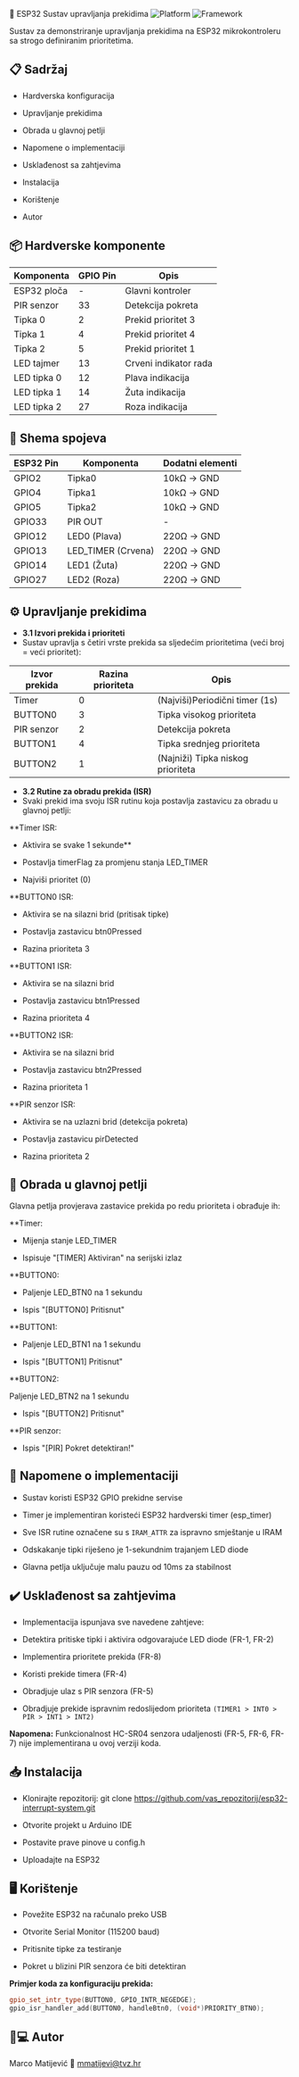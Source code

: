 📝 ESP32 Sustav upravljanja prekidima
<img src="https://img.shields.io/badge/Platform-ESP32-blue" alt="Platform"> <img src="https://img.shields.io/badge/Framework-Arduino-green" alt="Framework">

Sustav za demonstriranje upravljanja prekidima na ESP32 mikrokontroleru sa strogo definiranim prioritetima.

## 📋 Sadržaj
- Hardverska konfiguracija

- Upravljanje prekidima

- Obrada u glavnoj petlji

- Napomene o implementaciji

- Usklađenost sa zahtjevima

- Instalacija

- Korištenje

- Autor

## 📦 Hardverske komponente
| Komponenta       | GPIO Pin | Opis                |
|------------------|----------|---------------------|
| ESP32 ploča      | -        | Glavni kontroler    |
| PIR senzor       | 33       | Detekcija pokreta   |
| Tipka 0          | 2        | Prekid prioritet 3  |
| Tipka 1          | 4        | Prekid prioritet 4  |
| Tipka 2          | 5        | Prekid prioritet 1  |
| LED tajmer       | 13       | Crveni indikator rada      |
| LED tipka 0      | 12       | Plava indikacija     |
| LED tipka 1      | 14       | Žuta indikacija   |
| LED tipka 2      | 27       | Roza indikacija    |

## 🔌 Shema spojeva
| ESP32 Pin | Komponenta     | Dodatni elementi  |
|-----------|----------------|-------------------|
| GPIO2     | Tipka0         | 10kΩ → GND        |
| GPIO4     | Tipka1         | 10kΩ → GND        |
| GPIO5     | Tipka2         | 10kΩ → GND        |
| GPIO33    | PIR OUT        | -                 |
| GPIO12    | LED0 (Plava)    | 220Ω → GND        |
| GPIO13    | LED_TIMER (Crvena)     | 220Ω → GND        |
| GPIO14    | LED1 (Žuta)  | 220Ω → GND        |
| GPIO27    | LED2 (Roza)   | 220Ω → GND        |

## ⚙️ Upravljanje prekidima
- **3.1 Izvori prekida i prioriteti**
- Sustav upravlja s četiri vrste prekida sa sljedećim prioritetima (veći broj = veći prioritet):


| Izvor prekida | Razina prioriteta  | Opis  |
|---------------|--------------------|-------------------|
|Timer	        | 0 	             | (Najviši)Periodični timer (1s)  |
| BUTTON0       | 3                  | Tipka visokog prioriteta        |
| PIR senzor    | 2                  | Detekcija pokreta        |
| BUTTON1       | 4                  | Tipka srednjeg prioriteta         |
| BUTTON2       | 1                  | (Najniži)	Tipka niskog prioriteta |

- **3.2 Rutine za obradu prekida (ISR)**
- Svaki prekid ima svoju ISR rutinu koja postavlja zastavicu za obradu u glavnoj petlji:

**Timer ISR:

- Aktivira se svake 1 sekunde**

- Postavlja timerFlag za promjenu stanja LED_TIMER

- Najviši prioritet (0)

**BUTTON0 ISR:

- Aktivira se na silazni brid (pritisak tipke)

- Postavlja zastavicu btn0Pressed

- Razina prioriteta 3

**BUTTON1 ISR:

- Aktivira se na silazni brid

- Postavlja zastavicu btn1Pressed

- Razina prioriteta 4

**BUTTON2 ISR:

- Aktivira se na silazni brid

- Postavlja zastavicu btn2Pressed

- Razina prioriteta 1

**PIR senzor ISR:

- Aktivira se na uzlazni brid (detekcija pokreta)

- Postavlja zastavicu pirDetected

- Razina prioriteta 2

## 🔄 Obrada u glavnoj petlji
Glavna petlja provjerava zastavice prekida po redu prioriteta i obrađuje ih:

**Timer:

- Mijenja stanje LED_TIMER

- Ispisuje "[TIMER] Aktiviran" na serijski izlaz

**BUTTON0:

- Paljenje LED_BTN0 na 1 sekundu

- Ispis "[BUTTON0] Pritisnut"

**BUTTON1:

- Paljenje LED_BTN1 na 1 sekundu

- Ispis "[BUTTON1] Pritisnut"

**BUTTON2:

Paljenje LED_BTN2 na 1 sekundu

- Ispis "[BUTTON2] Pritisnut"

**PIR senzor:

- Ispis "[PIR] Pokret detektiran!"

## 📝 Napomene o implementaciji
- Sustav koristi ESP32 GPIO prekidne servise

- Timer je implementiran koristeći ESP32 hardverski timer (esp_timer)

- Sve ISR rutine označene su s `IRAM_ATTR` za ispravno smještanje u IRAM

- Odskakanje tipki riješeno je 1-sekundnim trajanjem LED diode

- Glavna petlja uključuje malu pauzu od 10ms za stabilnost

## ✔️ Usklađenost sa zahtjevima
- Implementacija ispunjava sve navedene zahtjeve:

- Detektira pritiske tipki i aktivira odgovarajuće LED diode (FR-1, FR-2)

- Implementira prioritete prekida (FR-8)

- Koristi prekide timera (FR-4)

- Obradjuje ulaz s PIR senzora (FR-5)

- Obradjuje prekide ispravnim redoslijedom prioriteta `(TIMER1 > INT0 > PIR > INT1 > INT2)`

**Napomena:** Funkcionalnost HC-SR04 senzora udaljenosti (FR-5, FR-6, FR-7) nije implementirana u ovoj verziji koda.

## 📥 Instalacija
- Klonirajte repozitorij:
git clone https://github.com/vas_repozitorij/esp32-interrupt-system.git

- Otvorite projekt u Arduino IDE

- Postavite prave pinove u config.h

- Uploadajte na ESP32

## 🖥️ Korištenje
- Povežite ESP32 na računalo preko USB

- Otvorite Serial Monitor (115200 baud)

- Pritisnite tipke za testiranje

- Pokret u blizini PIR senzora će biti detektiran

**Primjer koda za konfiguraciju prekida:**
```cpp
gpio_set_intr_type(BUTTON0, GPIO_INTR_NEGEDGE);
gpio_isr_handler_add(BUTTON0, handleBtn0, (void*)PRIORITY_BTN0);
```

## 👨💻 Autor
Marco Matijević
📧 mmatijevi@tvz.hr
